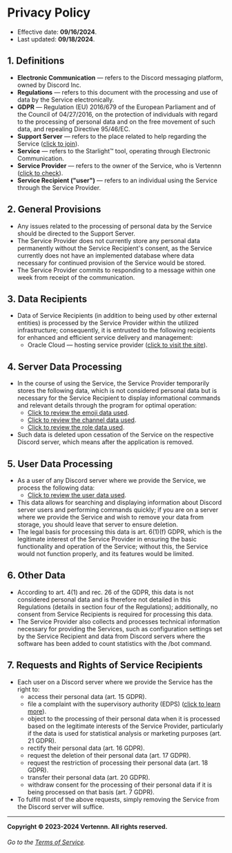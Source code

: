 # Privacy Policy
- Effective date: **09/16/2024**.
- Last updated: **09/18/2024**.

## 1. Definitions
- **Electronic Communication** — refers to the Discord messaging platform, owned by Discord Inc.
- **Regulations** — refers to this document with the processing and use of data by the Service electronically.
- **GDPR** — Regulation (EU) 2016/679 of the European Parliament and of the Council of 04/27/2016, on the protection of individuals
with regard to the processing of personal data and on the free movement of such data, and repealing Directive 95/46/EC.
- **Support Server** — refers to the place related to help regarding the Service ([click to join](https://discord.gg/TgKAPhyhfm)).
- **Service** — refers to the Starlight™ tool, operating through Electronic Communication.
- **Service Provider** — refers to the owner of the Service, who is Vertennn ([click to check](https://discord.com/users/1118126429356445738)).
- **Service Recipient ("user")** — refers to an individual using the Service through the Service Provider.

## 2. General Provisions
- Any issues related to the processing of personal data by the Service should be directed to the Support Server.
- The Service Provider does not currently store any personal data permanently without the Service Recipient's consent, as the Service
  currently does not have an implemented database where data necessary for continued provision of the Service would be stored.
- The Service Provider commits to responding to a message within one week from receipt of the communication.

## 3. Data Recipients
- Data of Service Recipients (in addition to being used by other external entities) is processed by the Service Provider within the utilized
  infrastructure; consequently, it is entrusted to the following recipients for enhanced and efficient service delivery and management:
  * Oracle Cloud — hosting service provider ([click to visit the site](https://www.oracle.com/cloud)).

## 4. Server Data Processing
- In the course of using the Service, the Service Provider temporarily stores the following data, which is not considered personal data but is
  necessary for the Service Recipient to display informational commands and relevant details through the program for optimal operation:
  * [Click to review the emoji data used](https://discord.com/developers/docs/resources/emoji#emoji-object).
  * [Click to review the channel data used](https://discord.com/developers/docs/resources/channel#channel-object).
  * [Click to review the role data used](https://discord.com/developers/docs/topics/permissions#role-object).
- Such data is deleted upon cessation of the Service on the respective Discord server, which means after the application is removed.

## 5. User Data Processing
- As a user of any Discord server where we provide the Service, we process the following data:
  * [Click to review the user data used](https://discord.com/developers/docs/resources/user#user-object).
- This data allows for searching and displaying information about Discord server users and performing commands quickly; if you are on a
  server where we provide the Service and wish to remove your data from storage, you should leave that server to ensure deletion.
- The legal basis for processing this data is art. 6(1)(f) GDPR, which is the legitimate interest of the Service Provider in ensuring the basic
  functionality and operation of the Service; without this, the Service would not function properly, and its features would be limited.

## 6. Other Data
- According to art. 4(1) and rec. 26 of the GDPR, this data is not considered personal data and is therefore not detailed in this
  Regulations (details in section four of the Regulations); additionally, no consent from Service Recipients is required for processing this data.
- The Service Provider also collects and processes technical information necessary for providing the Services, such as configuration settings
  set by the Service Recipient and data from Discord servers where the software has been added to count statistics with the /bot command.

## 7. Requests and Rights of Service Recipients
- Each user on a Discord server where we provide the Service has the right to:
  * access their personal data (art. 15 GDPR).
  * file a complaint with the supervisory authority (EDPS) ([click to learn more](https://www.edps.europa.eu/data-protection/our-role-supervisor/complaints_en)).
  * object to the processing of their personal data when it is processed based on the legitimate interests of the Service Provider, particularly if the data is used for statistical analysis or marketing purposes (art. 21 GDPR).
  * rectify their personal data (art. 16 GDPR).
  * request the deletion of their personal data (art. 17 GDPR).
  * request the restriction of processing their personal data (art. 18 GDPR).
  * transfer their personal data (art. 20 GDPR).
  * withdraw consent for the processing of their personal data if it is being processed on that basis (art. 7 GDPR).
- To fulfill most of the above requests, simply removing the Service from the Discord server will suffice.

---

**Copyright © 2023-2024 Vertennn. All rights reserved.**

###### Go to the [Terms of Service](https://github.com/verbelowski/starlight/blob/main/english/terms.md).
